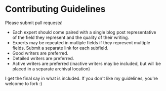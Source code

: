 # Contributing Guidelines

Please submit pull requests!

 - Each expert should come paired with a single blog post representative of the field they represent and the quality of their writing.
 - Experts may be repeated in mutliple fields if they represent multiple fields. Submit a separate link for each subfield.
 - Good writers are preferred.
 - Detailed writers are preferred.
 - Active writers are preferred (inactive writers may be included, but will be placed in a separate archival location)

I get the final say in what is included. If you don't like my guidelines, you're welcome to fork :)

